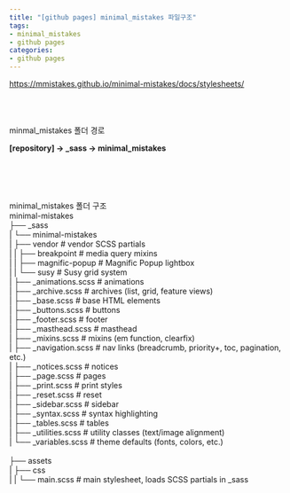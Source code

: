 ```yaml
---
title: "[github pages] minimal_mistakes 파일구조"
tags:
- minimal_mistakes
- github pages
categories:
- github pages
---
```


<https://mmistakes.github.io/minimal-mistakes/docs/stylesheets/>

<br>
<br>
<br>
minmal_mistakes 폴더 경로

**[repository] -> \_sass -> minimal_mistakes**
<br>
<br>
<br>
<br>
<br>
<br>
minimal_mistakes 폴더 구조
<br>
 minimal-mistakes
<br>├── _sass
<br>|  └── minimal-mistakes
<br>|     ├── vendor               # vendor SCSS partials
<br>|     |   ├── breakpoint       # media query mixins
<br>|     |   ├── magnific-popup   # Magnific Popup lightbox
<br>|     |   └── susy             # Susy grid system
<br>|     ├── _animations.scss     # animations
<br>|     ├── _archive.scss        # archives (list, grid, feature views)
<br>|     ├── _base.scss           # base HTML elements 
<br>|     ├── _buttons.scss        # buttons
<br>|     ├── _footer.scss         # footer
<br>|     ├── _masthead.scss       # masthead
<br>|     ├── _mixins.scss         # mixins (em function, clearfix)
<br>|     ├── _navigation.scss  # nav links (breadcrumb, priority+, toc, pagination, etc.)
<br>|     ├── _notices.scss        # notices
<br>|     ├── _page.scss           # pages
<br>|     ├── _print.scss          # print styles
<br>|     ├── _reset.scss          # reset
<br>|     ├── _sidebar.scss        # sidebar
<br>|     ├── _syntax.scss         # syntax highlighting
<br>|     ├── _tables.scss         # tables
<br>|     ├── _utilities.scss      # utility classes (text/image alignment)
<br>|     └── _variables.scss      # theme defaults (fonts, colors, etc.)  
<br>├── assets
<br>|  ├── css
<br>|  |  └── main.scss            # main stylesheet, loads SCSS partials in _sass
